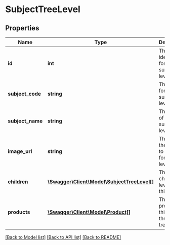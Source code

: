 # SubjectTreeLevel

## Properties
Name | Type | Description | Notes
------------ | ------------- | ------------- | -------------
**id** | **int** | The identifier for this subject level. | [optional] 
**subject_code** | **string** | The code for the subject tree level. | [optional] 
**subject_name** | **string** | The name of the subject tree level | [optional] 
**image_url** | **string** | The URL for the image to display for this level. | [optional] 
**children** | [**\Swagger\Client\Model\SubjectTreeLevel[]**](SubjectTreeLevel.md) | The children levels of this level. | [optional] 
**products** | [**\Swagger\Client\Model\Product[]**](Product.md) | The products on this level of the subject tree. | [optional] 

[[Back to Model list]](../README.md#documentation-for-models) [[Back to API list]](../README.md#documentation-for-api-endpoints) [[Back to README]](../README.md)


